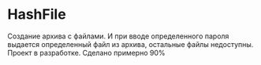 # HashFile
Создание архива с файлами. И при вводе определенного пароля выдается определенный файл из архива, остальные файлы недоступны. Проект в разработке. Сделано примерно 90%
